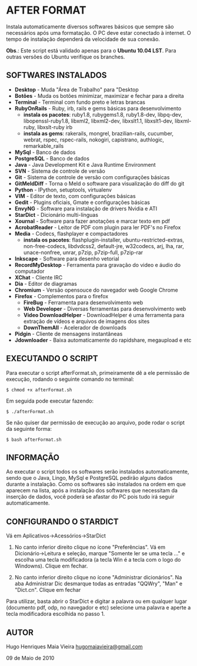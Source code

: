 AFTER FORMAT
============

Instala automaticamente diversos softwares b&aacute;sicos que sempre s&atilde;o necess&aacute;rios
ap&oacute;s uma formata&ccedil;&atilde;o. O PC deve estar conectado &agrave; internet. O tempo de
instala&ccedil;&atilde;o depender&aacute; da velocidade de sua conex&atilde;o.

**Obs**.: Este script est&aacute; validado apenas para o **Ubuntu 10.04 LST**.
Para outras versões do Ubuntu verifique os branches.


SOFTWARES INSTALADOS
--------------------

* **Desktop**           - Muda "&Aacute;rea de Trabalho" para "Desktop
* **Botões**            - Muda os botões minimizar, maximizar e fechar para a direita
* **Terminal**          - Terminal com fundo preto e letras brancas
* **RubyOnRails**       - Ruby, irb, rails e gems b&aacute;sicas para desenvolvimento
    * **instala os pacotes**:
        ruby1.8, rubygems1.8, ruby1.8-dev, libpq-dev, libopenssl-ruby1.8,
        libxml2, libxml2-dev, libxslt1.1, libxslt1-dev, libxml-ruby,
        libxslt-ruby irb
    * **instala as gems**:
        rakerails, mongrel, brazilian-rails, cucumber, webrat, rspec,
        rspec-rails, nokogiri, capistrano, authlogic, remarkable_rails
* **MySql**             - Banco de dados
* **PostgreSQL**        - Banco de dados
* **Java**              - Java Development Kit e Java Runtime Environment
* **SVN**               - Sistema de controle de vers&atilde;o
* **Git**               - Sistema de controle de vers&atilde;o com configurações básicas
* **GitMeldDiff**       - Torna o Meld o software para visualiza&ccedil;&atilde;o do diff do git
* **Python**            - IPython, setuptools, virtualenv
* **VIM**               - Editor de texto, com configura&ccedil;&otilde;es b&aacute;sicas
* **Gedit**             - Plugins oficiais, Gmate e configura&ccedil;&otilde;es b&aacute;sicas
* **EnvyNG**            - Software para instala&ccedil;&atilde;o de drivers Nvidia e ATI
* **StarDict**          - Dicion&aacute;rio multi-l&iacute;nguas
* **Xournal**           - Software para fazer anota&ccedil;&otilde;es e marcar texto em pdf
* **AcrobatReader**     - Leitor de PDF com plugin para ler PDF's no Firefox
* **Media**             - Codecs, flashplayer e compactadores
    * **instala os pacotes**:
      flashplugin-installer, ubuntu-restricted-extras, non-free-codecs,
      libdvdcss2, default-jre, w32codecs, arj, lha, rar, unace-nonfree,
      unrar, p7zip, p7zip-full, p7zip-rar
* **Inkscape**          - Software para desenho vetorial
* **RecordMyDesktop**   - Ferramenta para gravação do video e áudio do computador
* **XChat**             - Cliente IRC
* **Dia**               - Editor de diagramas
* **Chromium**          - Vers&atilde;o opensouce do navegador web Google Chrome
* **Firefox**           - Complementos para o firefox
    * **FireBug**               - Ferramenta para desenvolvimento web
    * **Web Developer**         - Diversas ferramentas para desenvolvimento web
    * **Video DownloadHelper**  - DownloadHelper é uma ferramenta para extração de vídeos e arquivos de imagens dos sites
    * **DownThemAll**           - Acelerador de downloads
* **Pidgin**            - Cliente de mensagens instant&acirc;neas
* **Jdownloader**       - Baixa automaticamente do rapidshare, megaupload e etc


EXECUTANDO O SCRIPT
-------------------

Para executar o script afterFormat.sh, primeiramente d&ecirc; a ele permiss&atilde;o de
execu&ccedil;&atilde;o, rodando o seguinte comando no terminal:

    $ chmod +x afterFormat.sh

Em seguida pode executar fazendo:

    $ ./afterFormat.sh

Se n&atilde;o quiser dar permiss&atilde;o de execu&ccedil;&atilde;o ao arquivo, pode rodar o script da
seguinte forma:

    $ bash afterFormat.sh


INFORMA&Ccedil;&Atilde;O
----------

Ao executar o script todos os softwares ser&atilde;o instalados automaticamente,
sendo que o Java, Lingo, MySql e PostgreSQL pedir&atilde;o alguns dados durante a
instala&ccedil;&atilde;o. Como os softwares s&atilde;o instalados na ordem em que aparecem na
lista, ap&oacute;s a instala&ccedil;&atilde;o dos softwares que necessitam da inser&ccedil;&atilde;o de dados,
voc&ecirc; poder&aacute; se afastar do PC pois tudo ir&aacute; seguir automaticamente.


CONFIGURANDO O STARDICT
-----------------------

V&aacute; em Aplicativos->Acess&oacute;rios->StarDict

1. No canto inferior direito clique no &iacute;cone "Prefer&ecirc;ncias". V&aacute; em
    Dicion&aacute;rio->Leitura e sele&ccedil;&atilde;o, marque "Somente ler se uma tecla ..." e
    escolha uma tecla modificadora (a tecla Win é a tecla com o logo do
    Windowns). Clique em fechar.

2. No canto inferior direito clique no &iacute;cone "Administrar dicion&aacute;rios". Na
    aba Administrar Dic desmarque todas as entradas "QQWry", "Man" e
    "Dict.cn". Clique em fechar

Para utilizar, basta abrir o StarDict e digitar a palavra ou em qualquer
lugar (documento pdf, odp, no navegador e etc) selecione uma palavra e
aperte a tecla modificadora escolhida no passo 1.


AUTOR
-----

  Hugo Henriques Maia Vieira <hugomaiavieira@gmail.com>

  09 de Maio de 2010

